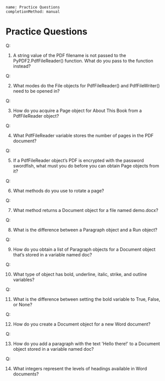 ```ngMeta
name: Practice Questions
completionMethod: manual
```
# Practice Questions

Q:

1. A string value of the PDF filename is not passed to the PyPDF2.PdfFileReader() function. What do you pass to the function instead?

Q:

2. What modes do the File objects for PdfFileReader() and PdfFileWriter() need to be opened in?

Q:

3. How do you acquire a Page object for About This Book from a PdfFileReader object?

Q:

4. What PdfFileReader variable stores the number of pages in the PDF document?

Q:

5. If a PdfFileReader object’s PDF is encrypted with the password swordfish, what must you do before you can obtain Page objects from it?

Q:

6. What methods do you use to rotate a page?

Q:

7. What method returns a Document object for a file named demo.docx?

Q:

8. What is the difference between a Paragraph object and a Run object?

Q:

9. How do you obtain a list of Paragraph objects for a Document object that’s stored in a variable named doc?

Q:

10. What type of object has bold, underline, italic, strike, and outline variables?

Q:

11. What is the difference between setting the bold variable to True, False, or None?

Q:

12. How do you create a Document object for a new Word document?

Q:

13. How do you add a paragraph with the text 'Hello there!' to a Document object stored in a variable named doc?

Q:

14. What integers represent the levels of headings available in Word documents?

